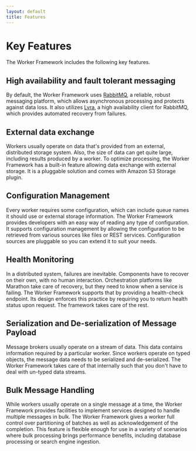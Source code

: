 ```yaml
---
layout: default
title: Features
---
```


# Key Features

The Worker Framework includes the following key features.

## High availability and fault tolerant messaging
By default, the Worker Framework uses [RabbitMQ](https://www.rabbitmq.com/), a reliable, robust messaging platform, which allows asynchronous processing and protects against data loss. It also utilizes [Lyra](https://github.com/jhalterman/lyra), a high availability client for RabbitMQ, which provides automated recovery from failures.

## External data exchange
Workers usually operate on data that's provided from an external, distributed storage system. Also, the size of data can get quite large, including results produced by a worker. To optimize processing, the Worker Framework has a built-in feature allowing data exchange with external storage. It is a pluggable solution and comes with Amazon S3 Storage plugin.

## Configuration Management
Every worker requires some configuration, which can include queue names it should use or external storage information. The Worker Framework provides developers with an easy way of reading any type of configuration. It supports configuration management by allowing the configuration to be retrieved from various sources like files or REST services. Configuration sources are pluggable so you can extend it to suit your needs.

## Health Monitoring
In a distributed system, failures are inevitable. Components have to recover on their own, with no human interaction. Orchestration platforms like Marathon take care of recovery, but they need to know when a service is failing. The Worker Framework supports that by providing a health-check endpoint. Its design enforces this practice by requiring you to return health status upon request. The framework takes care of the rest.

## Serialization and De-serialization of Message Payload
Message brokers usually operate on a stream of data. This data contains information required by a particular worker. Since workers operate on typed objects, the message data needs to be serialized and de-serialized. The Worker Framework takes care of that internally such that you don't have to deal with un-typed data streams.

## Bulk Message Handling
While workers usually operate on a single message at a time, the Worker Framework provides facilities to implement services designed to handle multiple messages in bulk. The Worker Framework gives a worker full control over partitioning of batches as well as acknowledgement of the completion. This feature is flexible enough for use in a variety of scenarios where bulk processing brings performance benefits, including database processing or search engine ingestion.
